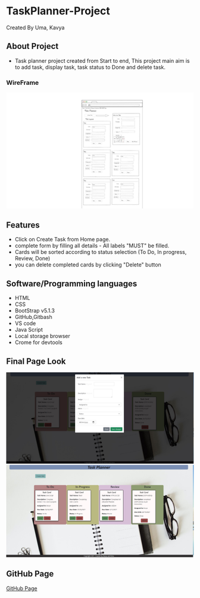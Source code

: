 # TaskPlanner-Project
Created By Uma, Kavya
## About Project
- Task planner project created from Start to end, This project main aim is to add task, display task, task status to Done and delete task.
### WireFrame
![Wireframe Image](./img/wireframe1.jpg)

## Features 
- Click on Create Task  from Home page.
- complete form by filling all details - All labels "MUST" be filled.
- Cards will be sorted according to status selection (To Do, In progress, Review, Done)
- you can delete completed cards by clicking "Delete" button 
  

##  Software/Programming languages
- HTML
- CSS
- BootStrap v5.1.3
- GitHub,Gitbash
- VS code
- Java Script
- Local storage browser
- Crome for devtools 

## Final Page Look
![Final web page look Add task form ](./img/addtaskform.jpg)
![Final web page look](./img/final.jpg)

## GitHub Page
[GitHub Page](https://kavya-88.github.io/TaskPlanner-Project/)